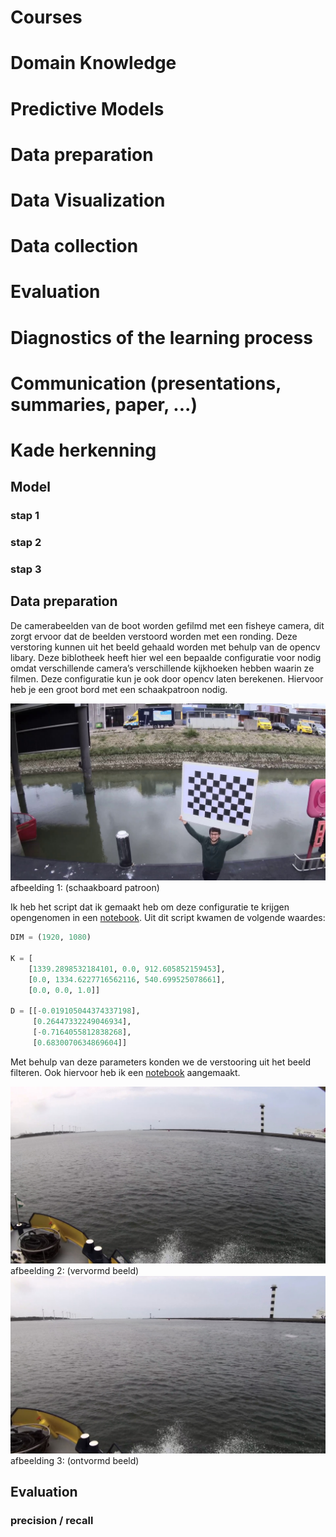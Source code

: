 # Courses
# Domain Knowledge
# Predictive Models
# Data preparation
# Data Visualization
# Data collection
# Evaluation
# Diagnostics of the learning process
# Communication (presentations, summaries, paper, ...)

# Kade herkenning

## Model


### stap 1

### stap 2

### stap 3

## Data preparation
De camerabeelden van de boot worden gefilmd met een fisheye camera, dit zorgt ervoor dat de beelden verstoord worden met een ronding.
Deze verstoring kunnen uit het beeld gehaald worden met behulp van de opencv libary.
Deze biblotheek heeft hier wel een bepaalde configuratie voor nodig omdat verschillende camera’s verschillende 
kijkhoeken hebben waarin ze filmen. Deze configuratie kun je ook door opencv laten berekenen. Hiervoor heb je een 
groot bord met een schaakpatroon nodig.

![schaakboard patroon](resources/fisheye/checkerboard_1.jpg)
afbeelding 1: (schaakboard patroon)

Ik heb het script dat ik gemaakt heb om deze configuratie te krijgen opengenomen in een [notebook](notebooks/fisheye_configuration.ipynb). Uit dit script kwamen 
de volgende waardes:

```python
DIM = (1920, 1080)

K = [
    [1339.2898532184101, 0.0, 912.605852159453],
    [0.0, 1334.6227716562116, 540.699525078661],
    [0.0, 0.0, 1.0]]
    
D = [[-0.019105044374337198], 
     [0.26447332249046934], 
     [-0.7164055812838268], 
     [0.6830070634869604]]
```

Met behulp van deze parameters konden we de verstooring uit het beeld filteren. Ook hiervoor heb ik een [notebook](notebooks/fisheye_undistord.ipynb) aangemaakt.

![verbormd beeld](resources/fisheye/camera_frame.jpg)
afbeelding 2: (vervormd beeld)
![ongevormd beeld](resources/fisheye/undistorted_image.png)
afbeelding 3: (ontvormd beeld)

## Evaluation

### precision / recall


